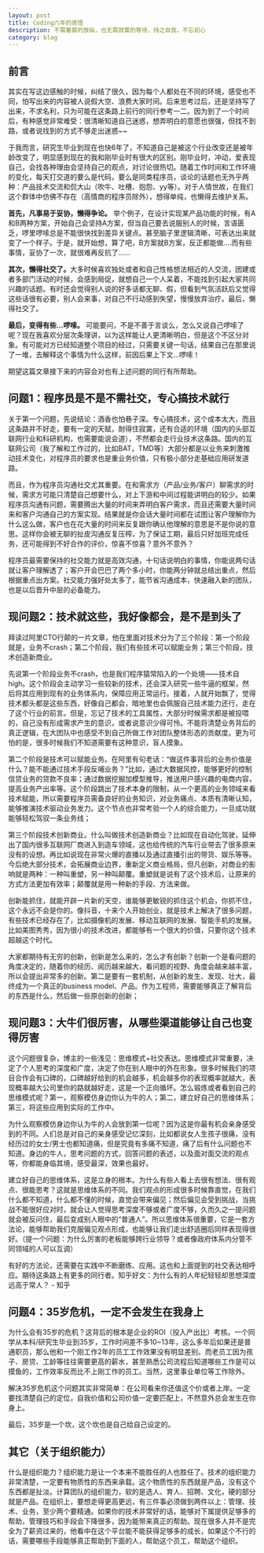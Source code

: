 ```yaml
---
layout: post
title: Coding六年的感悟
description: 不需奢靡的放纵，也无需寂寞的等待，持之自我，不忘初心
category: blog
---
```


## 前言<br />
其实在写这边感触的时候，纠结了很久，因为每个人都处在不同的环境，感受也不同，怕写出来的内容被人说假大空、浪费大家时间。后来思考过后，还是坚持写了出来，不求名利，只为可能在这条路上前行的同行参考一二。因为到了一个时间后，有种感觉非常难受：很清晰知道自己迷惑，想弄明白的意愿也很强，但找不到路，或者说找到的方式不够走出迷惑~~

于我而言，研究生毕业到现在也快6年了，不知道自己是被这个行业改变还是被年龄改变了，明显感到现在的我和刚毕业时有很大的区别。刚毕业时，冲动，爱表现自己，会找各种理由会坚持自己的观点，对讨论很热切。随着工作时间和工作环境的变化，每天打交道的要么是代码，要么是同类程序员，谈论的话题也无外乎两种：产品技术交流和侃大山（吹牛、吐槽、抱怨、yy等）。对于人情世故，在我们这个群体中仿佛不存在（高情商的程序员除外），想得单纯，也懒得去维护关系。

<b>首先，凡事易于妥协，懒得争论。</b> 举个例子，在设计实现某产品功能的时候，有A和B两种方案，开始自己会坚持A方案，但当自己要去说服别人的时候，言语匮乏，啰里啰嗦总是不能很快找到差异关键点。甚至脑子里逻辑清晰，可表达出来就变了一个样子。于是，就开始想，算了吧，B方案就B方案，反正都能做....而有些事情，妥协了一次，就很难再反抗了......

<b>其次，懒得社交了。</b>大多时候喜欢独处或者和自己性格想法相近的人交流，团建或者多部门活动的时候，会感到局促，就想自己一个人呆着，不能找到引起大家共同兴趣的话题。有时还会觉得别人说的好多话都无聊、假，但看到气氛活跃后又觉得这些话很有必要，别人会来事，对自己不行动感到失望，慢慢放弃治疗。最后，懒得社交了。

<b>最后，变得有些...啰嗦。</b> 可能要问，不是不善于言谈么，怎么又说自己啰嗦了呢？现在我喜欢分层次条理讲，以为这样能让人更清晰明白，但是这个不区分对象。有可能对方已经知道整个项目的经过，只需要关键一句话，结果自己在那里说了一堆，去解释这个事情为什么这样，前因后果上下文...啰嗦！

期望这篇文章接下来的内容会对也有上述问题的同行有所帮助。

## 问题1：程序员是不是不需社交，专心搞技术就行<br />
关于第一个问题，先说结论：酒香也怕巷子深。专心搞技术，这个成本太大，而且这条路并不好走，要有一定的天赋，耐得住寂寞，还有合适的环境（国内的头部互联网行业和科研机构，也需要能说会道），不然都会走行业技术这条路。国内的互联网公司（我了解和工作过的，比如BAT，TMD等）大部分都是以业务来刺激推动技术变化，对程序员的要求也是重业务价值，只有极小部分走基础应用研发道路。

而且，作为程序员沟通社交尤其重要。在和需求方（产品/业务/客户）聊需求的时候，需求方可能只清楚自己想要什么，对上下游和中间过程能讲明白的较少。如果程序员沟通有问题，需要腾出大量的时间来弄明白客户需求，而且还需要大量时间来和客户沟通自己的方案实现。结果就是你会话大量时间都在试图让客户理解你为什么这么做，客户也在花大量的时间来反复跟你确认他理解的意思是不是你说的意思。这样你会被无聊的扯皮沟通反复压榨，为了保证工期，最后只好加班完成任务，还可能得到不好合作的评价，惊喜不惊喜？意外不意外？

程序员最需要保持的社交能力就是高效沟通，十句话说明白的事情，你能说两句话就让客户理解透了；客户开会巴巴了两个多小时，你能两分钟就总结出重点，然后根据重点出方案。社交能力强好处太多了，能节省沟通成本，快速融入新的团队，也是以后晋升中层的必备能力。

## 现问题2：技术就这些，我好像都会，是不是到头了<br />
拜读过阿里CTO行颠的一片文章，他在里面对技术分为了三个阶段：第一个阶段就是，业务不crash；第二个阶段，我们有些技术可以赋能业务；第三个阶段，技术创造新商业。

先说第一个阶段业务不crash，也是我们程序猿常陷入的一个处境——技术自high。这个阶段会主动学习一些较新的技术，还会深入研究一些牛逼的框架，然后将其应用到现有的业务体系内，保障应用正常运行。接着，人就开始飘了，觉得技术都头都是这些东西，好像自己都会，暗地里也会佩服自己技术能力还行，走在了这个行业的前言。但是，忘记了技术的工具属性，大部分时候需求都是被投喂的，自己没有形成需求产生的意识，或者说意识少得可怜。不能将清楚业务背后的真正逻辑，在大团队中也感受不到自己所做工作对团队整体形态的贡献度。更为可怕的是，很多时候我们不知道需要有这种意识，盲人摸象。

第二个阶段是技术可以赋能业务。在阿里有句老话：“做这件事背后的业务价值是什么？能不能通过技术手段反哺业务？”比如，通过大数据风控，能够更好的控制信贷业务的贷款不良率；通过数据挖掘加模型推导，推送用户感兴趣的电商内容，提高业务产出率等。这个阶段跳出了技术本身的限制，从一个更高的业务领域来看技术赋能，所以需要程序员需备良好的业务知识，对业务痛点、本质有清晰认知，能够推演技术驱动业务发力。这个节点也非常考验一个人的综合能力，一旦成功就能够轻松驾驭一条业务线；

第三个阶段技术创新商业。什么叫做技术创造新商业？比如现在自动化驾驶，延伸出了国内很多互联网厂商进入到造车领域，这也给传统的汽车行业带去了很多原来没有的设想。再比如说现在非常火爆的直播以及通过直播引出的带货、娱乐等等。今后绝大部分技术，会拓展商业边界，重新定义商业格局，但凡创新，对商业的影响就是两种：一种叫重塑，另一种叫颠覆。重塑就是说有了这个技术后，让原来的方式方法更加有效率；颠覆就是用一种新的手段、方法来做。

创新能抓住，就能开辟一片新的天空，谁能够更敏锐的抓住这个机会，你抓不住，这个永远不会是你的。像抖音，十来个人开始创业，就是技术上解决了很多问题，有些技术已经存在了，比如摄像机的发展、移动互联网的发展、智能手机的发展。比如美图秀秀，因为很小的技术改进，都能够有一个很大的价值，只要你这个技术超越这个时代。

大家都期待有无穷的创新，创新是怎么来的，怎么才有创新？创新一个是看问题的角度决定的，随着你的经历、阅历越来越大，看问题的视野、角度会越来越丰富，所以会提出非常多的创新。第二是要有一套机制，从创新的发生、发现、壮大，最终成为一个真正的business model、产品。作为工程师，需要能够真正了解背后的东西是什么，然后做一些原创新的创新；

## 现问题3：大牛们很厉害，从哪些渠道能够让自己也变得厉害<br />
这个问题很复杂，博主的一些浅见：思维模式+社交表达。思维模式非常重要，决定了个人思考的深度和广度，决定了你在别人眼中的外在形象。很多时候我们的项目合作会有口碑的，口碑越好给到的机会越多，机会越多你的表现概率就越大，表现概率越大公司里你的路就越好走，这是一个正向循坏。怎么锻炼或者看到自己的思维模式呢？第一，观察模仿身边你认为牛的人；第二，建立好自己的思维体系；第三，将这些应用到实际的工作中。

为什么观察模仿身边你认为牛的人会放到第一位呢？因为这是你最有机会亲身感受到的不同。人们总是对自己的亲身感受记忆深刻，比如都说女人生孩子很痛，没有经历过的女士/男士也都知道痛，但是究竟有多痛不知道，痛了后有什么问题也不知道。身边的牛人，思考问题的方式，回答问题的表述，以及面对面交流的观点等，你都能身临其境，感受最深，效果也最好。

建立好自己的思维体系，这是立身的根本。为什么有些人看上去很有想法、很有观点、很能思考？这就是思维体系的不同。我们观点的形成很多时候靠直觉，在我们什么都不知道，什么都不懂的时候，直觉会带来偏见；然后偏见会受到挑战，当挑战不能很好应对时，就会让人觉得思考深度不够或者广度不够，久而久之一提问题就会被反问住，最后变成别人眼中的“普通人”。所以思维体系很重要，它是一套方法论，能够帮助我们克服偏见观点形成，也能够让我们走出舒适圈后同样表现得很好。（提一个问题：为什么厉害的老板能够跨行业领导？或者像政府体系内分管不同领域的人可以互调）

有好的方法论，还需要在实践中不断磨练、应用。这也和上面提到的社交表达相呼应。期待这条路上有更多的同行者。知乎好文：为什么有的人年纪轻轻却思想深度远高于常人？ - 知乎

## 问题4：35岁危机，一定不会发生在我身上
为什么会有35岁的危机？这背后的根本是企业的ROI（投入产出比）考核。一个同学从本科/研究生毕业到35岁，工作时间差不多10~13年，这么多年后如果还是普通职员，那么他和一个刚工作2年的员工工作效果没有明显差别。而老员工因为孩子、房贷、工龄等往往需要更高的薪水，甚至熟悉公司流程后知道哪些工作是可以摸鱼的，工作效率反而比不上刚工作的员工。当然，这里事业单位等工作除外。

解决35岁危机这个问题其实非常简单：在公司看来你还值这个价或者上岸。一定要找清楚自己的定位，自我价值和公司价值一定要匹配上，不然意外总会发生在你身上。

最后，35岁是一个坎，这个坎也是自己给自己设定的。

## 其它（关于组织能力）
什么是组织能力？组织能力是让一个本来不能胜任的人也胜任了。技术的组织能力非常清楚，一定要有物质性的东西来承载。这个物质性的东西就是产品，没有这个东西都是扯淡。计算团队的组织能力，软的是选人、育人、招聘、文化，硬的部分就是产品。在组织上，要想走得更高更远，有三件事必须做到两件以上：管理、技术、业务，至少两个要精通。如果你的技术非常好的话，能够对下属提供足够多的帮助，管理技巧和手段会下降很多，因为能带来真正的帮助。现在很多人并不是完全为了薪资过来的，他看中在这个平台能不能获得足够多的成长，如果这个不行的话，需要哪些手段能够真正帮助到下面的人，帮助这个员工，帮助这个组织。

